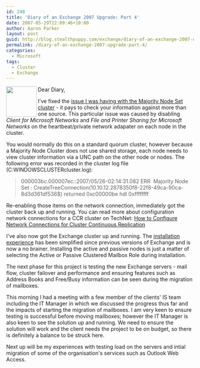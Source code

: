 ```yaml
---
id: 248
title: 'Diary of an Exchange 2007 Upgrade: Part 4'
date: 2007-05-29T22:09:46+10:00
author: Aaron Parker
layout: post
guid: http://blog.stealthpuppy.com/exchange/diary-of-an-exchange-2007-upgrade-part-4
permalink: /diary-of-an-exchange-2007-upgrade-part-4/
categories:
  - Microsoft
tags:
  - Cluster
  - Exchange
---
```

<img align="left" width="82" src="https://stealthpuppy.com/wp-content/uploads/2007/05/exchange1.png" height="82" style="width: 82px; height: 82px" />Dear Diary,

I've fixed the [issue I was having with the Majority Node Set cluster](https://stealthpuppy.com/exchange/diary-of-an-exchange-2007-upgrade-part-3) - it pays to check your information against more than one source. This particular issue was caused by disabling _Client for Microsoft Networks_ and _File and Printer Sharing for Microsoft Networks_ on the heartbeat/private network adapater on each node in the cluster.

You would normally do this on a standard quorum cluster, however because a Majority Node Cluster does not use shared storage, each node needs to view cluster information via a UNC path on the other node or nodes. The following error was recorded in the cluster log file (C:WINDOWSCLUSTERcluster.log):

> 000003bc.000007ec::2007/05/26-02:14:31.082 ERR  Majority Node Set <Majority Node Set>: CreateTreeConnection(10.10.12.2878350f8-22f8-49ca-90ca-8d3d361df536$) returned 0xc00000be hdl 0xffffffff

Re-enabling those items on the network connection, immediately got the cluster back up and running. You can read more about configuration network connections for a CCR cluster on TechNet: [How to Configure Network Connections for Cluster Continuous Replication](http://technet.microsoft.com/en-us/library/aa997910.aspx)

I've also now got the Exchange cluster up and running. The [installation experience](http://msexchangeteam.com/archive/2007/01/18/432264.aspx) has been simplified since previous versions of Exchange and is now a no brainer. Installing the active and passive nodes is just a matter of selecting the Active or Passive Clustered Mailbox Role during installation.

The next phase for this project is testing the new Exchange servers - mail flow, cluster failover and performance and ensuring features such as Address Books and Free/Busy information can be seen during the migration of mailboxes.

This morning I had a meeting with a few member of the clients' IS team including the IT Manager in which we discussed the progress thus far and the impacts of starting the migration of mailboxes. I am very keen to ensure testing is successful before moving mailboxes; however the IT Manager is also keen to see the solution up and running. We need to ensure the solution will work and the client needs the project to be on budget, so there is definitely a balance to be struck here.

Next up will be my experiences with testing load on the servers and intial migration of some of the organisation's services such as Outlook Web Access.